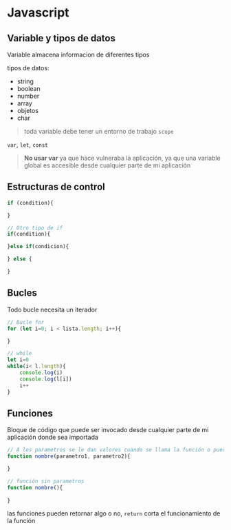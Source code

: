 # Javascript

## Variable y tipos de datos

Variable almacena informacion de diferentes tipos

tipos de datos:
-  string
- boolean
- number
- array
- objetos
- char

> toda variable debe tener un entorno de trabajo `scope`

`var`, `let`, `const`

> **No usar var** ya que hace vulneraba la aplicación, ya que una variable global es accesible desde cualquier parte de mi aplicación

## Estructuras de control
 
 ```Javascript
 if (condition){

 }

// Otro tipo de if
 if(condition){

 }else if(condicion){

 } else {

 }
 ```


## Bucles

Todo bucle necesita un iterador

```javascript
// Bucle for
for (let i=0; i < lista.length; i++){

}

// while
let i=0
while(i< l.length){
    console.log(i)
    console.log(l[i])
    i++
}
```
## Funciones

Bloque de código que puede ser invocado desde cualquier parte de mi aplicación donde sea importada

```javascript
// A los parametros se le dan valores cuando se llama la función o pueden ser definidos con valores por defectos
function nombre(parametro1, parametro2){

}

// función sin parametros
function nombre(){
    
}

```

las funciones pueden retornar algo o no, `return` corta el funcionamiento de la función

